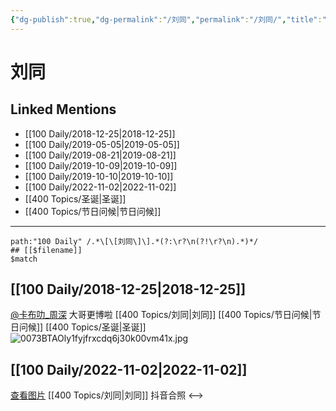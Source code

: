```yaml
---
{"dg-publish":true,"dg-permalink":"/刘同","permalink":"/刘同/","title":"刘同","tags":[null]}
---
```



# 刘同

## Linked Mentions
- [[100 Daily/2018-12-25\|2018-12-25]]
- [[100 Daily/2019-05-05\|2019-05-05]]
- [[100 Daily/2019-08-21\|2019-08-21]]
- [[100 Daily/2019-10-09\|2019-10-09]]
- [[100 Daily/2019-10-10\|2019-10-10]]
- [[100 Daily/2022-11-02\|2022-11-02]]
- [[400 Topics/圣诞\|圣诞]]
- [[400 Topics/节日问候\|节日问候]]

---
```expander
path:"100 Daily" /.*\[\[刘同\]\].*(?:\r?\n(?!\r?\n).*)*/
## [[$filename]]
$match
```
## [[100 Daily/2018-12-25\|2018-12-25]]
[@卡布叻_周深](https://weibo.com/n/%E5%8D%A1%E5%B8%83%E5%8F%BB_%E5%91%A8%E6%B7%B1) 大哥更博啦  [[400 Topics/刘同\|刘同]] [[400 Topics/节日问候\|节日问候]] [[400 Topics/圣诞\|圣诞]]
![0073BTAOly1fyjfrxcdq6j30k00vm41x.jpg](/img/user/Attachments/0073BTAOly1fyjfrxcdq6j30k00vm41x.jpg)
## [[100 Daily/2022-11-02\|2022-11-02]]
[查看图片](https://wx1.sinaimg.cn/large/0088n2Pggy1h7r6tczm3ej30u00u743b.jpg) [[400 Topics/刘同\|刘同]] 抖音合照
<-->
